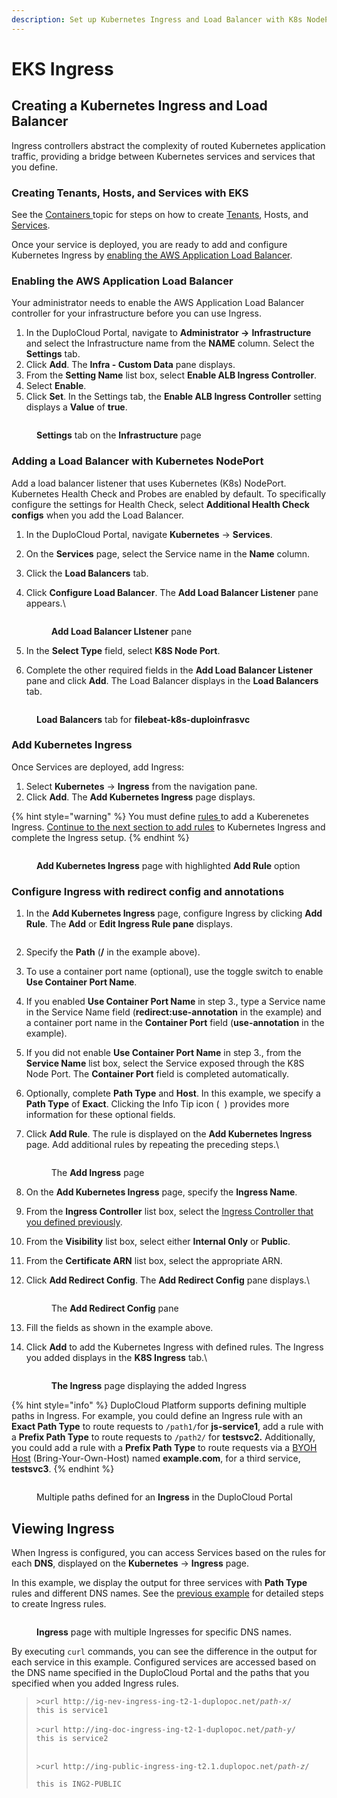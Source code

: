 ```yaml
---
description: Set up Kubernetes Ingress and Load Balancer with K8s NodePort
---
```


# EKS Ingress

## Creating a Kubernetes Ingress and Load Balancer

Ingress controllers abstract the complexity of routed Kubernetes application traffic, providing a bridge between Kubernetes services and services that you define.

### Creating Tenants, Hosts, and Services with EKS

See the [Containers ](../../aws-user-guide/aws-services/containers/)topic for steps on how to create [Tenants](../../getting-started/application-focussed-interface/tenant/), Hosts, and [Services](../../getting-started/application-focussed-interface/app-service-and-cloud-services.md).

Once your service is deployed, you are ready to add and configure Kubernetes Ingress by [enabling the AWS Application Load Balancer](adding-ingress.md#enabling-the-aws-application-load-balancer).

### Enabling the AWS Application Load Balancer&#x20;

Your administrator needs to enable the AWS Application Load Balancer controller for your infrastructure before you can use Ingress.

1. In the DuploCloud Portal, navigate to **Administrator ->** **Infrastructure** and select the Infrastructure name from the **NAME** column. Select the **Settings** tab.
2. Click **Add**. The **Infra - Custom Data** pane displays.
3. From the **Setting Name** list box, select **Enable ALB Ingress Controller**.
4. Select **Enable**.
5. Click **Set**. In the Settings tab, the **Enable ALB Ingress Controller** setting displays a **Value** of **true**.&#x20;

<figure><img src="../../.gitbook/assets/k8aws10.png" alt=""><figcaption><p><strong>Settings</strong> tab on the <strong>Infrastructure</strong> page</p></figcaption></figure>

### Adding a Load Balancer with Kubernetes NodePort

Add a load balancer listener that uses Kubernetes (K8s) NodePort. Kubernetes Health Check and Probes are enabled by default. To specifically configure the settings for Health Check, select **Additional Health Check configs** when you add the Load Balancer.

1. In the DuploCloud Portal, navigate **Kubernetes** -> **Services**.
2. On the **Services** page, select the Service name in the **Name** column.
3. Click the **Load Balancers** tab.
4.  Click **Configure Load Balancer**. The **Add Load Balancer Listener** pane appears.\


    <div align="left">

    <figure><img src="../../.gitbook/assets/k8aws.png" alt=""><figcaption><p><strong>Add Load Balancer LIstener</strong> pane</p></figcaption></figure>

    </div>


5. In the **Select Type** field, select **K8S Node Port**.&#x20;
6. Complete the other required fields in the **Add Load Balancer Listener** pane and click **Add**. The Load Balancer displays in the **Load Balancers** tab.

<figure><img src="../../.gitbook/assets/screenshot-nimbusweb.me-2024.02.16-14_44_43.png" alt=""><figcaption><p><strong>Load Balancers</strong> tab for <strong>filebeat-k8s-duploinfrasvc</strong></p></figcaption></figure>

### Add Kubernetes Ingress

Once Services are deployed, add Ingress:

1. Select **Kubernetes** -> **Ingress** from the navigation pane.
2. Click **Add**. The **Add Kubernetes Ingress** page displays.

{% hint style="warning" %}
You must define [rules ](https://kubernetes.io/docs/concepts/services-networking/ingress/#ingress-rules)to add a Kuberenetes Ingress. [Continue to the next section to add rules](adding-ingress.md#add-rules-to-kubernetes-ingress-and-complete-ingress-setup) to Kubernetes Ingress and complete the Ingress setup.&#x20;
{% endhint %}

<figure><img src="../../.gitbook/assets/screenshot-nimbusweb.me-2024.02.16-14_50_26.png" alt=""><figcaption><p><strong>Add Kubernetes Ingress</strong> page with highlighted <strong>Add Rule</strong> option</p></figcaption></figure>

### Configure Ingress with redirect config and annotations

1. In the **Add Kubernetes Ingress** page, configure Ingress by clicking **Add Rule**. The **Add** or **Edit Ingress Rule pane** displays.&#x20;

<div align="left">

<figure><img src="../../.gitbook/assets/ingress edit shot (1).png" alt=""><figcaption></figcaption></figure>

</div>

2. Specify the **Path** (**/** in the example above).
3. To use a container port name (optional), use the toggle switch to enable **Use Container Port Name**.
4. If you enabled **Use Container Port Name** in step 3., type a Service name in the Service Name field (**redirect:use-annotation** in the example) and a container port name in the **Container Port** field (**use-annotation** in the example). &#x20;
5. If you did not enable **Use Container Port Name** in step 3., from the **Service Name** list box, select the Service exposed through the K8S Node Port. The **Container Port** field is completed automatically.
6. Optionally, complete **Path Type** and **Host**. In this example, we specify a **Path Type** of **Exact**. Clicking the Info Tip icon ( <img src="../../.gitbook/assets/info_tip_black (1).png" alt="" data-size="line"> ) provides more information for these optional fields.
7.  Click **Add Rule**. The rule is displayed on the **Add Kubernetes Ingress** page. Add additional rules by repeating the preceding steps.\


    <figure><img src="../../.gitbook/assets/screenshot-nimbusweb.me-2024.03.04-15_57_54.png" alt=""><figcaption><p>The <strong>Add Ingress</strong> page</p></figcaption></figure>
8. On the **Add Kubernetes Ingress** page, specify the **Ingress Name**.
9. From the **Ingress Controller** list box, select the [Ingress Controller that you defined previously](adding-ingress.md#enabling-the-aws-application-load-balancer).
10. From the **Visibility** list box, select either **Internal Only** or **Public**.&#x20;
11. From the **Certificate ARN** list box, select the appropriate ARN.
12. Click **Add Redirect Config**. The **Add Redirect Config** pane displays.\


    <div align="left">

    <figure><img src="../../.gitbook/assets/redirect config.png" alt=""><figcaption><p>The <strong>Add Redirect Config</strong> pane</p></figcaption></figure>

    </div>
13. Fill the fields as shown in the example above.&#x20;
14. Click **Add** to add the Kubernetes Ingress with defined rules. The Ingress you added displays in the **K8S Ingress** tab.\


    <figure><img src="../../.gitbook/assets/screenshot-nimbusweb.me-2024.02.16-14_57_51.png" alt=""><figcaption><p> <strong>The Ingress</strong> page displaying the added Ingress</p></figcaption></figure>



{% hint style="info" %}
DuploCloud Platform supports defining multiple paths in Ingress. For example, you could define an Ingress rule with an **Exact Path Type** to route requests to `/path1/`for **js-service1**, add a rule with a **Prefix Path Type** to route requests to `/path2/` for **testsvc2.** Additionally, you could add a rule with a **Prefix Path Type** to route requests via a [BYOH Host](../../extras-1/byoh.md) (Bring-Your-Own-Host) named **example.com**, for a third service, **testsvc3**.
{% endhint %}

<figure><img src="../../.gitbook/assets/screenshot-nimbusweb.me-2024.02.16-15_02_12.png" alt=""><figcaption><p>Multiple paths defined for an <strong>Ingress</strong> in the DuploCloud Portal</p></figcaption></figure>

## Viewing Ingress

When Ingress is configured, you can access Services based on the rules for each **DNS**, displayed on the **Kubernetes** -> **Ingress** page.&#x20;

In this example, we display the output for three services with **Path Type** rules and different DNS names. See the [previous example](adding-ingress.md#add-rules-to-kubernetes-ingress-and-complete-ingress-setup) for detailed steps to create Ingress rules.



<figure><img src="../../.gitbook/assets/screenshot-nimbusweb.me-2024.02.16-15_06_22.png" alt=""><figcaption><p> <strong>Ingress</strong> page with multiple Ingresses for specific DNS names.</p></figcaption></figure>

By executing `curl` commands, you can see the difference in the output for each service in this example. Configured services are accessed based on the DNS name specified in the DuploCloud Portal and the paths that you specified when you added Ingress rules.

> `>curl http://ig-nev-ingress-ing-t2-1-duplopoc.net/`_`path-x`_`/`\
> `this is service1`\
> \
> `>curl http://ing-doc-ingress-ing-t2-1-duplopoc.net/`_`path-y`_`/`\
> `this is service2`
>
> \
> `>curl http://ing-public-ingress-ing-t2.1.duplopoc.net/`_`path-z`_`/`
>
> `this is ING2-PUBLIC`

